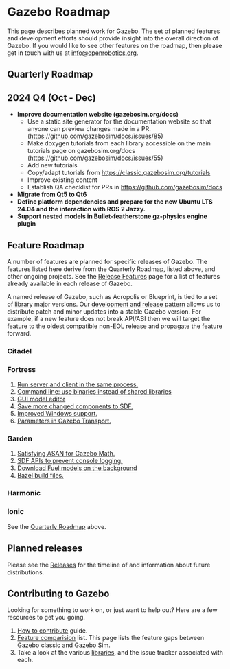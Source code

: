 # Gazebo Roadmap

This page describes planned work for Gazebo. The set of planned
features and development efforts should provide insight into the overall
direction of Gazebo. If you would like to
see other features on the roadmap, then please get in touch with us at
info@openrobotics.org.

## Quarterly Roadmap

## 2024 Q4 (Oct - Dec)

* **Improve documentation website (gazebosim.org/docs)**
    * Use a static site generator for the documentation website so that anyone can preview changes made in a PR. (https://github.com/gazebosim/docs/issues/85)
    * Make doxygen tutorials from each library accessible on the main tutorials page on gazebosim.org/docs (https://github.com/gazebosim/docs/issues/55)
    * Add new tutorials
    * Copy/adapt tutorials from https://classic.gazebosim.org/tutorials
    * Improve existing content
    * Establish QA checklist for PRs in https://github.com/gazebosim/docs 
* **Migrate from Qt5 to Qt6**
* **Define platform dependencies and prepare for the new Ubuntu LTS 24.04 and the interaction with ROS 2 Jazzy.**
* **Support nested models in Bullet-featherstone gz-physics engine plugin**

## Feature Roadmap

A number of features are planned for specific releases of Gazebo. The
features listed here derive from the Quarterly Roadmap, listed above, and other
ongoing projects.  See the [Release Features](/docs/all/release-features) page
for a list of features already available in each release of Gazebo.

A named release of Gazebo, such as Acropolis or Blueprint, is tied to
a set of [library](/libs) major versions. Our
[development and release pattern](/docs/all/releases) allows us to distribute
patch and minor updates into a stable Gazebo version. For example, if a new
feature does not break API/ABI then we will target the feature to the oldest
compatible non-EOL release and propagate the feature forward.

### Citadel

### Fortress

1. [Run server and client in the same process.](https://github.com/gazebosim/gz-sim/pull/793)
1. [Command line: use binaries instead of shared libraries](https://github.com/gazebosim/gz-tools/issues/7)
1. [GUI model editor](https://github.com/gazebosim/gz-sim/labels/editor)
1. [Save more changed components to SDF.](https://github.com/gazebosim/gz-sim/issues/1312)
1. [Improved Windows support.](https://github.com/search?q=org%3Agazebosim+label%3AWindows&state=open&type=Issues)
1. [Parameters in Gazebo Transport.](https://github.com/gazebosim/gz-transport/pull/305)

### Garden

1. [Satisfying ASAN for Gazebo Math.](https://github.com/gazebosim/gz-math/issues/370)
1. [SDF APIs to prevent console logging.](https://github.com/gazebosim/sdformat/issues/820)
1. [Download Fuel models on the background](https://github.com/gazebosim/gz-sim/issues/1260)
1. [Bazel build files.](https://github.com/gazebosim/gz-bazel)

### Harmonic

### Ionic

See the [Quarterly Roadmap](/docs/all/roadmap#quarterly-roadmap) above.

## Planned releases

Please see the [Releases](https://github.com/gazebosim/docs/blob/master/releases.md) for the timeline of and information about future distributions.


## Contributing to Gazebo

Looking for something to work on, or just want to help out? Here are a few
resources to get you going.

1. [How to contribute](/docs/all/contributing) guide.
1. [Feature comparision](/docs/citadel/comparison) list. This page lists the
   feature gaps between Gazebo classic and Gazebo Sim.
1. Take a look at the various [libraries](/libs), and the issue tracker
   associated with each.
